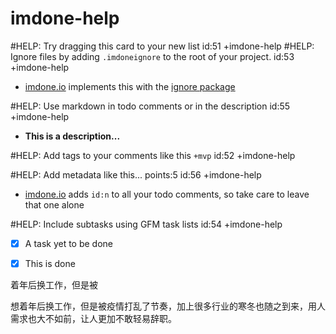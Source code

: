 imdone-help
====
#HELP: Try dragging this card to your new list id:51 +imdone-help
#HELP: Ignore files by adding `.imdoneignore` to the root of your project. id:53 +imdone-help
- [imdone.io](https://imdone.io) implements this with the [ignore package](https://www.npmjs.com/package/ignore)

#HELP: Use markdown in todo comments or in the description id:55 +imdone-help
- **This is a description...**

#HELP: Add tags to your comments like this `+mvp` id:52 +imdone-help

#HELP: Add metadata like this... points:5 id:56 +imdone-help
- [imdone.io](https://imdone.io) adds `id:n` to all your todo comments, so take care to leave that one alone

#HELP: Include subtasks using GFM task lists id:54 +imdone-help
- [x] A task yet to be done
- [x] This is done


着年后换工作，但是被

想着年后换工作，但是被疫情打乱了节奏，加上很多行业的寒冬也随之到来，用人需求也大不如前，让人更加不敢轻易辞职。
